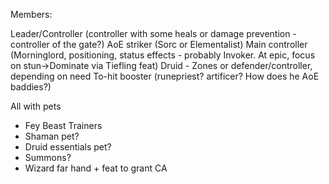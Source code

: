 Members:

Leader/Controller (controller with some heals or damage prevention - controller of the gate?)
AoE striker (Sorc or Elementalist)
Main controller (Morninglord, positioning, status effects - probably Invoker. At epic, focus on stun->Dominate via Tiefling feat)
Druid - Zones or defender/controller, depending on need
To-hit booster (runepriest? artificer? How does he AoE baddies?)

All with pets
+ Fey Beast Trainers
+ Shaman pet?
+ Druid essentials pet?
+ Summons?
+ Wizard far hand + feat to grant CA
